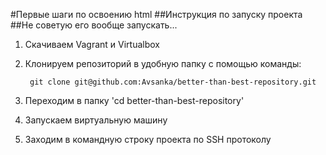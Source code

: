 #Первые шаги по освоению html
##Инструкция по запуску проекта
##Не советую его вообще запускать...
1. Скачиваем Vagrant и Virtualbox
1. Клонируем репозиторий в удобную папку с помощью команды:

        git clone git@github.com:Avsanka/better-than-best-repository.git
1. Переходим в папку 'cd better-than-best-repository'
1. Запускаем виртуальную машину
1. Заходим в командную строку проекта по SSH протоколу        